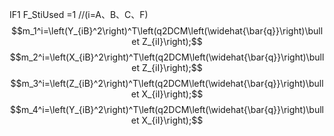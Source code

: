 IF1  F_StiUsed =1 //(i=A、B、C、F)
$$m_1^i=\left(Y_{iB}^2\right)^T\left(q2DCM\left(\widehat{\bar{q}}\right)\bullet Z_{iI}\right);$$
$$m_2^i=\left(X_{iB}^2\right)^T\left(q2DCM\left(\widehat{\bar{q}}\right)\bullet Z_{iI}\right);$$
$$m_3^i=\left(Z_{iB}^2\right)^T\left(q2DCM\left(\widehat{\bar{q}}\right)\bullet X_{iI}\right);$$
$$m_4^i=\left(Y_{iB}^2\right)^T\left(q2DCM\left(\widehat{\bar{q}}\right)\bullet X_{iI}\right);$$